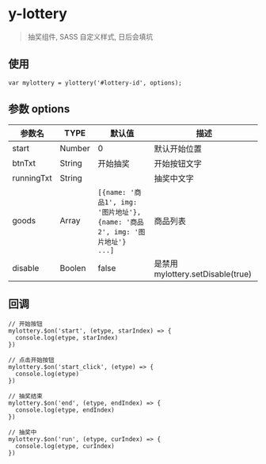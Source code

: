 # y-lottery

> 抽奖组件, SASS 自定义样式, 日后会填坑

## 使用

```
var mylottery = ylottery('#lottery-id', options);
```

## 参数 options

| 参数名     | TYPE   | 默认值                                                                     | 描述                              |
| ---------- | ------ | -------------------------------------------------------------------------- | --------------------------------- |
| start      | Number | 0                                                                          | 默认开始位置                      |
| btnTxt     | String | 开始抽奖                                                                   | 开始按钮文字                      |
| runningTxt | String |                                                                            | 抽奖中文字                        |
| goods      | Array  | `[{name: '商品1', img: '图片地址'}, {name: '商品2', img: '图片地址'} ...]` | 商品列表                          |
| disable    | Boolen | false                                                                      | 是禁用 mylottery.setDisable(true) |

## 回调

```
// 开始按钮
mylottery.$on('start', (etype, starIndex) => {
  console.log(etype, starIndex)
})
```

```
// 点击开始按钮
mylottery.$on('start_click', (etype) => {
  console.log(etype)
})
```

```
// 抽奖结束
mylottery.$on('end', (etype, endIndex) => {
  console.log(etype, endIndex)
})
```

```
// 抽奖中
mylottery.$on('run', (etype, curIndex) => {
  console.log(etype, curIndex)
})
```
